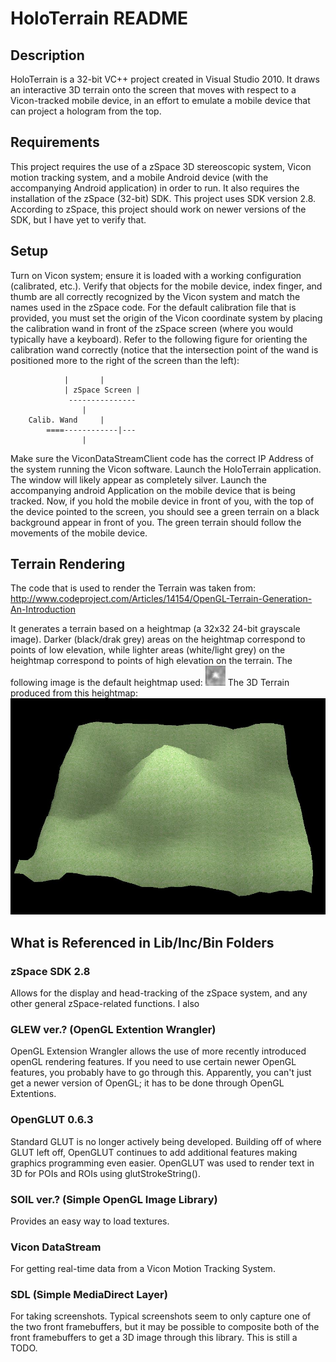 # HoloTerrain README

## Description
HoloTerrain is a 32-bit VC++ project created in Visual Studio 2010. It draws an interactive 3D terrain onto the screen that moves with respect to a Vicon-tracked mobile device, in an effort to emulate a mobile device that can project a hologram from the top.

## Requirements
This project requires the use of a zSpace 3D stereoscopic system, Vicon motion tracking system, and a mobile Android device (with the accompanying Android application) in order to run. It also requires the installation of the zSpace (32-bit) SDK. This project uses SDK version 2.8. According to zSpace, this project should work on newer versions of the SDK, but I have yet to verify that.

## Setup
Turn on Vicon system; ensure it is loaded with a working configuration (calibrated, etc.). Verify that objects for the mobile device, index finger, and thumb are all correctly recognized by the Vicon system and match the names used in the zSpace code. For the default calibration file that is provided, you must set the origin of the Vicon coordinate system by placing the calibration wand in front of the zSpace screen (where you would typically have a keyboard). Refer to the following figure for orienting the calibration wand correctly (notice that the intersection point of the wand is positioned more to the right of the screen than the left):

				|		|
				| zSpace Screen	|
			 	 ---------------
					|
		Calib. Wand		|
			====------------|---	
					|
			
Make sure the ViconDataStreamClient code has the correct IP Address of the system running the Vicon software. Launch the HoloTerrain application. The window will likely appear as completely silver. Launch the accompanying android Application on the mobile device that is being tracked. Now, if you hold the mobile device in front of you, with the top of the device pointed to the screen, you should see a green terrain on a black background appear in front of you. The green terrain should follow the movements of the mobile device.

## Terrain Rendering
The code that is used to render the Terrain was taken from:
http://www.codeproject.com/Articles/14154/OpenGL-Terrain-Generation-An-Introduction

It generates a terrain based on a heightmap (a 32x32 24-bit grayscale image). Darker (black/drak grey) areas on the heightmap correspond to points of low elevation, while lighter areas (white/light grey) on the heightmap correspond to points of high elevation on the terrain. The following image is the default heightmap used:
![](images/heightmap.bmp?raw=true "Heightmap")
The 3D Terrain produced from this heightmap:
![](images/3DTerrain.JPG?raw=true "3D terrain generated from the above heightmap")

## What is Referenced in Lib/Inc/Bin Folders
### zSpace SDK 2.8
Allows for the display and head-tracking of the zSpace system, and any other general zSpace-related functions. I also 

### GLEW ver.? (OpenGL Extention Wrangler)
OpenGL Extension Wrangler allows the use of more recently introduced openGL rendering features. If you need to use certain newer OpenGL features, you probably have to go through this. Apparently, you can't just get a newer version of OpenGL; it has to be done through OpenGL Extentions.

### OpenGLUT 0.6.3
Standard GLUT is no longer actively being developed. Building off of where GLUT left off, OpenGLUT continues to add additional features making graphics programming even easier. OpenGLUT was used to render text in 3D for POIs and ROIs using glutStrokeString().

### SOIL ver.? (Simple OpenGL Image Library)
Provides an easy way to load textures.

### Vicon DataStream
For getting real-time data from a Vicon Motion Tracking System.

### SDL (Simple MediaDirect Layer)
For taking screenshots. Typical screenshots seem to only capture one of the two front framebuffers, but it may be possible to composite both of the front framebuffers to get a 3D image through this library. This is still a TODO.



